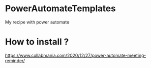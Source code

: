 # PowerAutomateTemplates
My recipe with power automate

# How to install ?
https://www.collabmania.com/2020/12/27/power-automate-meeting-reminder/
